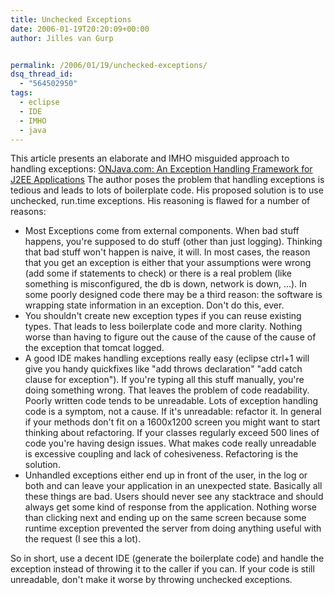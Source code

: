 ```yaml
---
title: Unchecked Exceptions
date: 2006-01-19T20:20:09+00:00
author: Jilles van Gurp


permalink: /2006/01/19/unchecked-exceptions/
dsq_thread_id:
  - "564502950"
tags:
  - eclipse
  - IDE
  - IMHO
  - java
---
```

This article presents an elaborate and IMHO misguided approach to handling exceptions: [ONJava.com: An Exception Handling Framework for J2EE Applications](http://www.onjava.com/pub/a/onjava/2006/01/11/exception-handling-framework-for-j2ee.html?CMP=OTC-FP2116136014&ATT=An+Exception+Handling+Framework+for+J2EE+Applications) The author poses the problem that handling exceptions is tedious and leads to lots of boilerplate code. His proposed solution is to use unchecked, run.time exceptions. His reasoning is flawed for a number of reasons:

- Most Exceptions come from external components. When bad stuff happens, you're supposed to do stuff (other than just logging). Thinking that bad stuff won't happen is naive, it will. In most cases, the reason that you get an exception is either that your assumptions were wrong (add some if statements to check) or there is a real problem (like something is misconfigured, the db is down, network is down, ...). In some poorly designed code there may be a third reason: the software is wrapping state information in an exception. Don't do this, ever.
- You shouldn't create new exception types if you can reuse existing types. That leads to less boilerplate code and more clarity. Nothing worse than having to figure out the cause of the cause of the cause of the exception that tomcat logged.
- A good IDE makes handling exceptions really easy (eclipse ctrl+1 will give you handy quickfixes like "add throws declaration" "add catch clause for exception"). If you're typing all this stuff manually, you're doing something wrong. That leaves the problem of code readability. Poorly written code tends to be unreadable. Lots of exception handling code is a symptom, not a cause. If it's unreadable: refactor it. In general if your methods don't fit on a 1600x1200 screen you might want to start thinking about refactoring. If your classes regularly exceed 500 lines of code you're having design issues. What makes code really unreadable is excessive coupling and lack of cohesiveness. Refactoring is the solution.
- Unhandled exceptions either end up in front of the user, in the log or both and can leave your application in an unexpected state. Basically all these things are bad. Users should never see any stacktrace and should always get some kind of response from the application. Nothing worse than clicking next and ending up on the same screen because some runtime exception prevented the server from doing anything useful with the request (I see this a lot).

So in short, use a decent IDE (generate the boilerplate code) and handle the exception instead of throwing it to the caller if you can. If your code is still unreadable, don't make it worse by throwing unchecked exceptions.  